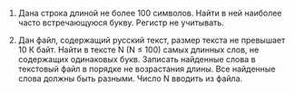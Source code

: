 1.	Дана строка длиной не более 100 символов. Найти в ней наиболее часто встречающуюся букву. 
Регистр не учитывать.

2.	Дан файл, содержащий русский текст, размер текста не превышает 10 К байт. 
Найти в тексте N (N ≤ 100) самых длинных слов, не содержащих одинаковых букв. 
Записать найденные слова в текстовый файл в порядке не возрастания длины. Все найденные слова должны быть разными. 
Число N вводить из файла.
